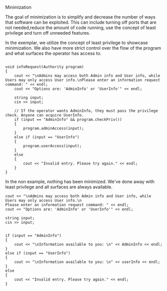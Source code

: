 Minimization 

The goal of minimization is to simplify and decrease the number of ways that software can be exploited. This can include turning off ports that are not needed,reduce the amount of code running, use the concept of least privilege and turn off unneeded features.

In the exemplar, we utilize the concept of least privilege to showcase minimization. We also have more strict control over the flow of the program and what surfaces the operator has access to.

```

void infoRequest(Authority program)
{
	cout << "\nAdmins may access both Admin info and User info, while Users may only access User info.\nPlease enter an information request command: " << endl;
	cout << "Options are: 'AdminInfo' or 'UserInfo'" << endl;

	string input;
	cin >> input;

	// If the operator wants AdminInfo, they must pass the privilege check. Anyone can acquire UserInfo.
	if (input == "AdminInfo" && program.checkPriv())
	{
		program.adminAccess(input);
	}
	else if (input == "UserInfo")
	{
		program.userAccess(input);
	}
	else
	{
		cout << "Invalid entry. Please try again." << endl;
	}
}
```

In the non example, nothing has been minimized. We've done away with least privilege and all surfaces are always available.

```
cout << "\nAdmins may access both Admin info and User info, while Users may only access User info.\n
Please enter an information request command: " << endl;
cout << "Options are: 'AdminInfo' or 'UserInfo'" << endl;

string input;
cin >> input;


if (input == "AdminInfo")
{
	cout << "\nInformation available to you: \n" << AdminInfo << endl;
}
else if (input == "UserInfo")
{
	cout << "\nInformation available to you: \n" << userInfo << endl;
}
else
{
	cout << "Invalid entry. Please try again." << endl;
}
```

![]()

